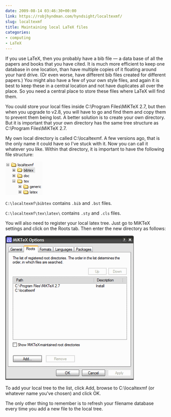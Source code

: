 ```yaml
---
date: 2009-08-14 03:46:30+00:00
link: https://robjhyndman.com/hyndsight/localtexmf/
slug: localtexmf
title: Maintaining local LaTeX files
categories:
- computing
- LaTeX
---
```


If you use LaTeX, then you probably have a bib file — a data base of all the papers and books that you have cited. It is much more efficient to keep one database in one location, than have multiple copies of it floating around your hard drive. (Or even worse, have different bib files created for different papers.) You might also have a few of your own style files, and again it is best to keep these in a central location and not have duplicates all over the place. So you need a central place to store these files where LaTeX will find them.

You could store your local files inside C:\Program Files\MiKTeX 2.7, but then when you upgrade to v2.8, you will have to go and find them and copy them to prevent them being lost. A better solution is to create your own directory. But it is important that your own directory has the same tree structure as C:\Program Files\MiKTeX 2.7.

My own local directory is called C:\localtexmf. A few versions ago, that is the only name it could have so I've stuck with it. Now you can call it whatever you like. Within that directory, it is important to have the following file structure:

![](/files/localtexmf.gif)

`C:\localtexmf\bibtex` contains `.bib` and `.bst` files.

`C:\localtexmf\tex\latex\` contains  `.sty` and `.cls` files.

You will also need to register your local latex tree. Just go to MiKTeX settings and click on the Roots tab. Then enter the new directory as follows:

![](/files/localtexmf2.gif)

To add your local tree to the list, click Add, browse to C:\localtexmf (or whatever name you've chosen) and click OK.

The only other thing to remember is to refresh your filename database every time you add a new file to the local tree.
